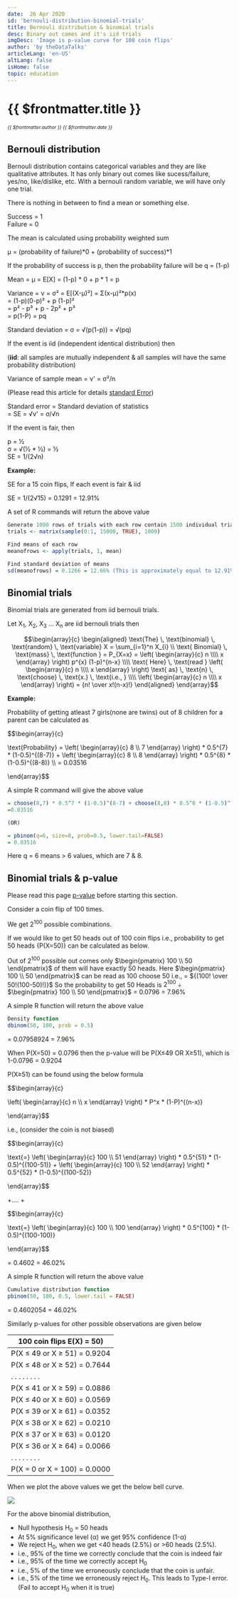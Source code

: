 ```yaml
---
date:  26 Apr 2020
id: 'bernouli-distribution-binomial-trials'
title: Bernouli distribution & binomial trials
desc: Binary out comes and it's iid trials
imgDesc: 'Image is p-value curve for 100 coin flips'
author: 'by theDataTalks'
articleLang: 'en-US'
altLang: false
isHome: false
topic: education
---
```


# {{ $frontmatter.title }}
<i style="font-size: 0.75em;"> {{ $frontmatter.author }} {{ $frontmatter.date }} </i>

## Bernouli distribution

Bernouli distribution contains categorical variables and they are like qualitative attributes. It has only binary out comes like sucess/failure, yes/no, like/dislike, etc.
With a bernouli random variable, we will have only one trial.

There is nothing in between to find a mean or something else.

Success = 1  
Failure = 0  

The mean is calculated using probability weighted sum

µ = (probability of failure)*0 + (probability of success)*1

If the probability of success is p, then the probability failure will be q = (1-p)

Mean = µ = E[X] = (1-p) * 0 + p * 1
         = p    

Variance = ν = σ² = E[(X-µ)²] = Σ(x-µ)²*p(x)  
                  = (1-p)(0-p)² + p (1-p)²  
                  = p² - p³ + p - 2p² + p³  
                  = p(1-P) = pq  

Standard deviation = σ = √(p(1-p)) = √(pq)


If the event is iid (independent identical distribution) then 

(**iid**: all samples are mutually independent & all samples will have the same probability distribution)

Variance of sample mean = ν' = σ²/n

(Please read this article for details [standard Error](http://thedatatalks.in/education/standard-deviation-and-error))

Standard error  = Standard deviation of statistics   
                = SE = √ν' = σ/√n

If the event is fair, then

p = ½  
σ = √(½ * ½) = ½  
SE = 1/(2√n)

**Example:**

SE for a 15 coin flips, If each event is fair & iid

SE = 1/(2√15) = 0.1291 = 12.91%

A set of R commands will return the above value

```R
Generate 1000 rows of trials with each row contain 1500 individual trials  
trials <- matrix(sample(0:1, 15000, TRUE), 1000)

Find means of each row  
meanofrows <- apply(trials, 1, mean)

Find standard deviation of means  
sd(meanofrows) = 0.1266 = 12.66% (This is approximately equal to 12.91%)
```

## Binomial trials

Binomial trials are generated from iid bernouli trials.

Let X<sub>1</sub>, X<sub>2</sub>, X<sub>3</sub> ... X<sub>n</sub> are iid bernouli trials then

$$\begin{array}{c}
\begin{aligned}
\text{The} \, \text{binomial} \, \text{random} \, \text{variable} X = \sum_{i=1}^n X_{i} \\  
\text{ Binomial} \, \text{mass} \, \text{function } = P_{X=x} = \left( \begin{array}{c} n \\\\ x \end{array} \right) p^{x} (1-p)^{n-x} \\\\
\text{ Here} \, \text{read } \left( \begin{array}{c} n \\\\ x \end{array} \right) \text{ as} \, \text{n} \, \text{choose} \, \text{x.} \, \text{i.e., } \\\\
\left( \begin{array}{c} n \\\\ x \end{array} \right) = {n! \over x!(n-x)!}
\end{aligned}
\end{array}$$

**Example:**

Probability of getting atleast 7 girls(none are twins) out of 8 children for a parent can be calculated as

$$\begin{array}{c}

\text{Probability} = \left( \begin{array}{c} 8 \\\\ 7 \end{array} \right) * 0.5^{7} * (1-0.5)^{(8-7)} + \left( \begin{array}{c} 8 \\\\ 8 \end{array} \right) * 0.5^{8} * (1-0.5)^{(8-8)} \\\\
= 0.03516

\end{array}$$

A simple R command will give the above value

```R
= choose(8,7) * 0.5^7 * (1-0.5)^(8-7) + choose(8,8) * 0.5^8 * (1-0.5)^(8-8)
=0.03516

(OR)

= pbinom(q=6, size=8, prob=0.5, lower.tail=FALSE)
= 0.03516
```

Here q = 6 means > 6 values, which are 7 & 8.

## Binomial trials & p-value

Please read this page [p-value](http://thedatatalks.in/education/p-value) before starting this section.

Consider a coin flip of 100 times.

We get 2<sup>100</sup> possible combinations.

If we would like to get 50 heads out of 100 coin flips i.e., probability to get 50 heads {P(X=50)} can be calculated as below.

Out of $2^{100}$ possible out comes only $\begin{pmatrix} 100 \\ 50 \end{pmatrix}$ of them will have exactly 50 heads. Here $\begin{pmatrix} 100 \\ 50 \end{pmatrix}$ can be read as 100 choose 50 i.e., = 
${(100! \over 50!(100-50)!)}$ So the probability to get 50 Heads is $2^{100}$ ÷ $\begin{pmatrix} 100 \\ 50 \end{pmatrix}$  = 0.0796 = 7.96%


A simple R function will return the above value

```R
Density function
dbinom(50, 100, prob = 0.5) 
```
= 0.07958924 = 7.96%

When P(X=50) = 0.0796 then the p-value will be P(X≤49 OR X≥51), which is 1-0.0796 = 0.9204

P(X≥51) can be found using the below formula

$$\begin{array}{c}

\left( \begin{array}{c} n \\\\ x \end{array} \right) * P^x * (1-P)^{(n-x)}

\end{array}$$

i.e., (consider the coin is not biased)

$$\begin{array}{c}

\text{=} \left( \begin{array}{c} 100 \\\\ 51 \end{array} \right) * 0.5^{51} * (1-0.5)^{(100-51)} + \left( \begin{array}{c} 100 \\\\ 52 \end{array} \right) * 0.5^{52} * (1-0.5)^{(100-52)}

\end{array}$$

 +.... + 
 
 $$\begin{array}{c}

 \text{=} \left( \begin{array}{c} 100 \\\\ 100 \end{array} \right) * 0.5^{100} * (1-0.5)^{(100-100)}

\end{array}$$

= 0.4602 = 46.02%

A simple R function will return the above value

<div class="codeBlocks">

```R
Cumulative distribution function
pbinom(50, 100, 0.5, lower.tail = FALSE) 
```

</div>

= 0.4602054 = 46.02%

Similarly p-values for other possible observations are given below

|  100 coin flips E(X) = 50) |
|--------------------------------|
| P(X ≤ 49 or X ≥ 51) = 0.9204   |
| P(X ≤ 48 or X ≥ 52) = 0.7644   |
| . . . . . . . .                |
| P(X ≤ 41 or X ≥ 59) = 0.0886   |
| P(X ≤ 40 or X ≥ 60) = 0.0569   |
| P(X ≤ 39 or X ≥ 61) = 0.0352   |
| P(X ≤ 38 or X ≥ 62) = 0.0210   |
| P(X ≤ 37 or X ≥ 63) = 0.0120   |
| P(X ≤ 36 or X ≥ 64) = 0.0066   |
| . . . . . . . .                |
| P(X = 0 or X = 100) = 0.0000   |


When we plot the above values we get the below bell curve. 

![](/img/education/binomial-distribution/coinflip.png)

For the above binomial distribution, 
- Null hypothesis H<sub>0</sub> = 50 heads
- At 5% significance level (α) we get 95% confidence (1-α)
- We reject H<sub>0</sub>, when we get <40 heads (2.5%) or >60 heads (2.5%).
- i.e., 95% of the time we correctly conclude that the coin is indeed fair
- i.e., 95% of the time we correctly accept H<sub>0</sub>
- i.e., 5% of the time we erroneously conclude that the coin is unfair.
- i.e., 5% of the time we erroneously reject H<sub>0</sub>. This leads to Type-I error. (Fail to accept H<sub>0</sub> when it is true)